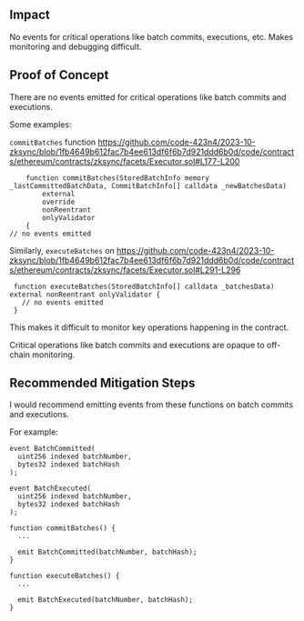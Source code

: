 ## Impact

No events for critical operations like batch commits, executions, etc. Makes monitoring and debugging difficult.

## Proof of Concept

There are no events emitted for critical operations like batch commits and executions.

Some examples:

`commitBatches` function https://github.com/code-423n4/2023-10-zksync/blob/1fb4649b612fac7b4ee613df6f6b7d921ddd6b0d/code/contracts/ethereum/contracts/zksync/facets/Executor.sol#L177-L200

```solidity
    function commitBatches(StoredBatchInfo memory _lastCommittedBatchData, CommitBatchInfo[] calldata _newBatchesData)
        external
        override
        nonReentrant
        onlyValidator
    {
// no events emitted  

```

Similarly, `executeBatches` on https://github.com/code-423n4/2023-10-zksync/blob/1fb4649b612fac7b4ee613df6f6b7d921ddd6b0d/code/contracts/ethereum/contracts/zksync/facets/Executor.sol#L291-L296

```solidity
 function executeBatches(StoredBatchInfo[] calldata _batchesData) external nonReentrant onlyValidator {
   // no events emitted
 } 
```
This makes it difficult to monitor key operations happening in the contract. 


Critical operations like batch commits and executions are opaque to off-chain monitoring.

## Recommended Mitigation Steps

I would recommend emitting events from these functions on batch commits and executions.

For example:

```solidity
event BatchCommitted(
  uint256 indexed batchNumber,
  bytes32 indexed batchHash
);

event BatchExecuted(
  uint256 indexed batchNumber, 
  bytes32 indexed batchHash
);

function commitBatches() {
  ...

  emit BatchCommitted(batchNumber, batchHash);
}

function executeBatches() {
  ...
  
  emit BatchExecuted(batchNumber, batchHash);
}
```